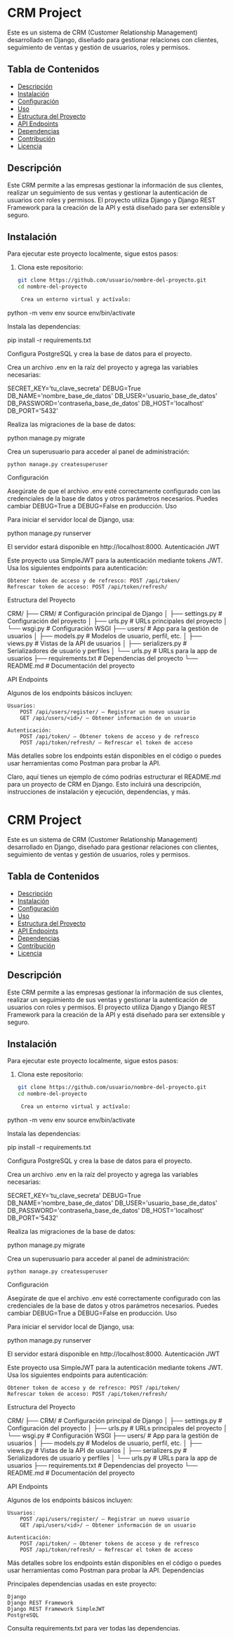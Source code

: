 # CRM Project

Este es un sistema de CRM (Customer Relationship Management) desarrollado en Django, diseñado para gestionar relaciones con clientes, seguimiento de ventas y gestión de usuarios, roles y permisos.

## Tabla de Contenidos
- [Descripción](#descripción)
- [Instalación](#instalación)
- [Configuración](#configuración)
- [Uso](#uso)
- [Estructura del Proyecto](#estructura-del-proyecto)
- [API Endpoints](#api-endpoints)
- [Dependencias](#dependencias)
- [Contribución](#contribución)
- [Licencia](#licencia)

## Descripción

Este CRM permite a las empresas gestionar la información de sus clientes, realizar un seguimiento de sus ventas y gestionar la autenticación de usuarios con roles y permisos. El proyecto utiliza Django y Django REST Framework para la creación de la API y está diseñado para ser extensible y seguro.

## Instalación

Para ejecutar este proyecto localmente, sigue estos pasos:

1. Clona este repositorio:

   ```bash
   git clone https://github.com/usuario/nombre-del-proyecto.git
   cd nombre-del-proyecto

    Crea un entorno virtual y actívalo:

python -m venv env
source env/bin/activate

Instala las dependencias:

pip install -r requirements.txt

Configura PostgreSQL y crea la base de datos para el proyecto.

Crea un archivo .env en la raíz del proyecto y agrega las variables necesarias:

SECRET_KEY='tu_clave_secreta'
DEBUG=True
DB_NAME='nombre_base_de_datos'
DB_USER='usuario_base_de_datos'
DB_PASSWORD='contraseña_base_de_datos'
DB_HOST='localhost'
DB_PORT='5432'

Realiza las migraciones de la base de datos:

python manage.py migrate

Crea un superusuario para acceder al panel de administración:

    python manage.py createsuperuser

Configuración

Asegúrate de que el archivo .env esté correctamente configurado con las credenciales de la base de datos y otros parámetros necesarios. Puedes cambiar DEBUG=True a DEBUG=False en producción.
Uso

Para iniciar el servidor local de Django, usa:

python manage.py runserver

El servidor estará disponible en http://localhost:8000.
Autenticación JWT

Este proyecto usa SimpleJWT para la autenticación mediante tokens JWT. Usa los siguientes endpoints para autenticación:

    Obtener token de acceso y de refresco: POST /api/token/
    Refrescar token de acceso: POST /api/token/refresh/

Estructura del Proyecto

CRM/
├── CRM/                  # Configuración principal de Django
│   ├── settings.py       # Configuración del proyecto
│   ├── urls.py           # URLs principales del proyecto
│   └── wsgi.py           # Configuración WSGI
├── users/                # App para la gestión de usuarios
│   ├── models.py         # Modelos de usuario, perfil, etc.
│   ├── views.py          # Vistas de la API de usuarios
│   ├── serializers.py    # Serializadores de usuario y perfiles
│   └── urls.py           # URLs para la app de usuarios
├── requirements.txt      # Dependencias del proyecto
└── README.md             # Documentación del proyecto

API Endpoints

Algunos de los endpoints básicos incluyen:

    Usuarios:
        POST /api/users/register/ – Registrar un nuevo usuario
        GET /api/users/<id>/ – Obtener información de un usuario

    Autenticación:
        POST /api/token/ – Obtener tokens de acceso y de refresco
        POST /api/token/refresh/ – Refrescar el token de acceso

Más detalles sobre los endpoints están disponibles en el código o puedes usar herramientas como Postman para probar la API.

Claro, aquí tienes un ejemplo de cómo podrías estructurar el README.md para un proyecto de CRM en Django. Esto incluirá una descripción, instrucciones de instalación y ejecución, dependencias, y más.

# CRM Project

Este es un sistema de CRM (Customer Relationship Management) desarrollado en Django, diseñado para gestionar relaciones con clientes, seguimiento de ventas y gestión de usuarios, roles y permisos.

## Tabla de Contenidos
- [Descripción](#descripción)
- [Instalación](#instalación)
- [Configuración](#configuración)
- [Uso](#uso)
- [Estructura del Proyecto](#estructura-del-proyecto)
- [API Endpoints](#api-endpoints)
- [Dependencias](#dependencias)
- [Contribución](#contribución)
- [Licencia](#licencia)

## Descripción

Este CRM permite a las empresas gestionar la información de sus clientes, realizar un seguimiento de sus ventas y gestionar la autenticación de usuarios con roles y permisos. El proyecto utiliza Django y Django REST Framework para la creación de la API y está diseñado para ser extensible y seguro.

## Instalación

Para ejecutar este proyecto localmente, sigue estos pasos:

1. Clona este repositorio:

   ```bash
   git clone https://github.com/usuario/nombre-del-proyecto.git
   cd nombre-del-proyecto

    Crea un entorno virtual y actívalo:

python -m venv env
source env/bin/activate

Instala las dependencias:

pip install -r requirements.txt

Configura PostgreSQL y crea la base de datos para el proyecto.

Crea un archivo .env en la raíz del proyecto y agrega las variables necesarias:

SECRET_KEY='tu_clave_secreta'
DEBUG=True
DB_NAME='nombre_base_de_datos'
DB_USER='usuario_base_de_datos'
DB_PASSWORD='contraseña_base_de_datos'
DB_HOST='localhost'
DB_PORT='5432'

Realiza las migraciones de la base de datos:

python manage.py migrate

Crea un superusuario para acceder al panel de administración:

    python manage.py createsuperuser

Configuración

Asegúrate de que el archivo .env esté correctamente configurado con las credenciales de la base de datos y otros parámetros necesarios. Puedes cambiar DEBUG=True a DEBUG=False en producción.
Uso

Para iniciar el servidor local de Django, usa:

python manage.py runserver

El servidor estará disponible en http://localhost:8000.
Autenticación JWT

Este proyecto usa SimpleJWT para la autenticación mediante tokens JWT. Usa los siguientes endpoints para autenticación:

    Obtener token de acceso y de refresco: POST /api/token/
    Refrescar token de acceso: POST /api/token/refresh/

Estructura del Proyecto

CRM/
├── CRM/                  # Configuración principal de Django
│   ├── settings.py       # Configuración del proyecto
│   ├── urls.py           # URLs principales del proyecto
│   └── wsgi.py           # Configuración WSGI
├── users/                # App para la gestión de usuarios
│   ├── models.py         # Modelos de usuario, perfil, etc.
│   ├── views.py          # Vistas de la API de usuarios
│   ├── serializers.py    # Serializadores de usuario y perfiles
│   └── urls.py           # URLs para la app de usuarios
├── requirements.txt      # Dependencias del proyecto
└── README.md             # Documentación del proyecto

API Endpoints

Algunos de los endpoints básicos incluyen:

    Usuarios:
        POST /api/users/register/ – Registrar un nuevo usuario
        GET /api/users/<id>/ – Obtener información de un usuario

    Autenticación:
        POST /api/token/ – Obtener tokens de acceso y de refresco
        POST /api/token/refresh/ – Refrescar el token de acceso

Más detalles sobre los endpoints están disponibles en el código o puedes usar herramientas como Postman para probar la API.
Dependencias

Principales dependencias usadas en este proyecto:

    Django
    Django REST Framework
    Django REST Framework SimpleJWT
    PostgreSQL

Consulta requirements.txt para ver todas las dependencias.
